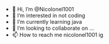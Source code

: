 - 👋 Hi, I’m @Nicolonel1001
- 👀 I’m interested in not coding
- 🌱 I’m currently learning java
- 💞️ I’m looking to collaborate on ...
- 📫 How to reach me nicolonel1001 ig

<!---
Nicolonel1001/Nicolonel1001 is a ✨ special ✨ repository because its `README.md` (this file) appears on your GitHub profile.
You can click the Preview link to take a look at your changes.
--->
